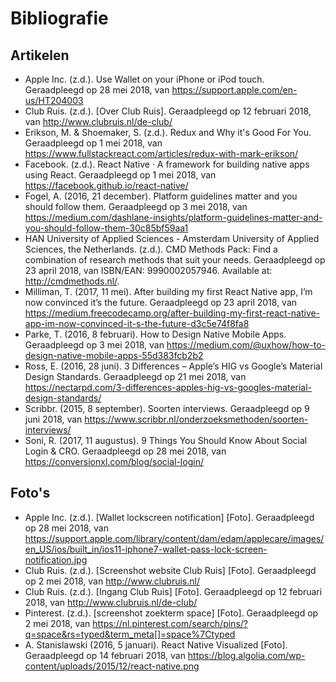 # Bibliografie

## Artikelen
* Apple Inc. (z.d.). Use Wallet on your iPhone or iPod touch. Geraadpleegd op 28 mei 2018, van https://support.apple.com/en-us/HT204003
* Club Ruis. (z.d.). [Over Club Ruis]. Geraadpleegd op 12 februari 2018, van http://www.clubruis.nl/de-club/
* Erikson, M. & Shoemaker, S. (z.d.). Redux and Why it's Good For You. Geraadpleegd op 1 mei 2018, van https://www.fullstackreact.com/articles/redux-with-mark-erikson/
* Facebook. (z.d.). React Native · A framework for building native apps using React. Geraadpleegd op 1 mei 2018, van https://facebook.github.io/react-native/
* Fogel, A. (2016, 21 december). Platform guidelines matter and you should follow them. Geraadpleegd op 3 mei 2018, van https://medium.com/dashlane-insights/platform-guidelines-matter-and-you-should-follow-them-30c85bf59aa1
* HAN University of Applied Sciences - Amsterdam University of Applied Sciences, the Netherlands. (z.d.). CMD Methods Pack: Find a combination of research methods that suit your needs. Geraadpleegd op 23 april 2018, van  ISBN/EAN: 9990002057946. Available at: http://cmdmethods.nl/.
* Milliman, T. (2017, 11 mei). After building my first React Native app, I’m now convinced it’s the future. Geraadpleegd op 23 april 2018, van https://medium.freecodecamp.org/after-building-my-first-react-native-app-im-now-convinced-it-s-the-future-d3c5e74f8fa8
* Parke, T. (2016, 8 februari). How to Design Native Mobile Apps. Geraadpleegd op 3 mei 2018, van https://medium.com/@uxhow/how-to-design-native-mobile-apps-55d383fcb2b2
* Ross, E. (2016, 28 juni). 3 Differences – Apple’s HIG vs Google’s Material Design Standards. Geraadpleegd op 21 mei 2018, van https://nectarpd.com/3-differences-apples-hig-vs-googles-material-design-standards/
* Scribbr. (2015, 8 september). Soorten interviews. Geraadpleegd op 9 juni 2018, van https://www.scribbr.nl/onderzoeksmethoden/soorten-interviews/
* Soni, R. (2017, 11 augustus). 9 Things You Should Know About Social Login & CRO. Geraadpleegd op 28 mei 2018, van https://conversionxl.com/blog/social-login/

## Foto's
* Apple Inc. (z.d.). [Wallet lockscreen notification] [Foto]. Geraadpleegd op 28 mei 2018, van https://support.apple.com/library/content/dam/edam/applecare/images/en_US/ios/built_in/ios11-iphone7-wallet-pass-lock-screen-notification.jpg
* Club Ruis. (z.d.). [Screenshot website Club Ruis] [Foto]. Geraadpleegd op 2 mei 2018, van http://www.clubruis.nl/
* Club Ruis. (z.d.). [Ingang Club Ruis] [Foto]. Geraadpleegd op 12 februari 2018, van http://www.clubruis.nl/de-club/
* Pinterest. (z.d.). [screenshot zoekterm space] [Foto]. Geraadpleegd op 2 mei 2018, van https://nl.pinterest.com/search/pins/?q=space&rs=typed&term_meta[]=space%7Ctyped
* A. Stanislawski (2016, 5 januari). React Native Visualized [Foto]. Geraadpleegd op 14 februari 2018, van https://blog.algolia.com/wp-content/uploads/2015/12/react-native.png
